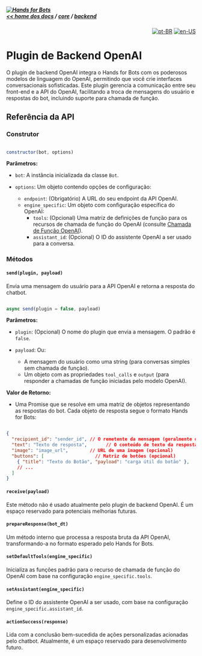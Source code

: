 ##### [![Hands for Bots](https://img.shields.io/badge/[•__•]-Hands_for_Bots-purple?style=social) <br>&lt;&lt; home dos docs](../../README.md) / [core](../../core.md) / [backend](../backend.md)

<div align="right">

[![pt-BR](https://img.shields.io/badge/pt-BR-white)](./openai.md)
[![en-US](https://img.shields.io/badge/en-US-white)](../../../en-us/core/backend/openai.md)

</div>


# Plugin de Backend OpenAI


O plugin de backend OpenAI integra o Hands for Bots com os poderosos modelos de linguagem do OpenAI, permitindo que você crie interfaces conversacionais sofisticadas. Este plugin gerencia a comunicação entre seu front-end e a API do OpenAI, facilitando a troca de mensagens do usuário e respostas do bot, incluindo suporte para chamada de função.


## Referência da API


### Construtor


```javascript

constructor(bot, options)

```


**Parâmetros:**


- `bot`: A instância inicializada da classe `Bot`.

- `options`: Um objeto contendo opções de configuração:
  - `endpoint`: (Obrigatório) A URL do seu endpoint da API OpenAI.  
  - `engine_specific`: Um objeto com configuração específica do OpenAI:
    - `tools`: (Opcional) Uma matriz de definições de função para os recursos de chamada de função do OpenAI (consulte [Chamada de Função OpenAI](https://platform.openai.com/docs/guides/function-calling)).
    - `assistant_id`: (Opcional) O ID do assistente OpenAI a ser usado para a conversa.

### Métodos


#### `send(plugin, payload)`


Envia uma mensagem do usuário para a API OpenAI e retorna a resposta do chatbot.


```javascript

async send(plugin = false, payload)

```


**Parâmetros:**


- `plugin`: (Opcional) O nome do plugin que envia a mensagem. O padrão é `false`.

- `payload`:  Ou:
  -  A mensagem do usuário como uma string (para conversas simples sem chamada de função). 
  - Um objeto com as propriedades `tool_calls` e `output` (para responder a chamadas de função iniciadas pelo modelo OpenAI).

**Valor de Retorno:**


- Uma Promise que se resolve em uma matriz de objetos representando as respostas do bot. Cada objeto de resposta segue o formato Hands for Bots:


```json

{
  "recipient_id": "sender_id", // O remetente da mensagem (geralmente o ID do chatbot)
  "text": "Texto de resposta",       // O conteúdo de texto da resposta
  "image": "image_url",        // URL de uma imagem (opcional)
  "buttons": [                   // Matriz de botões (opcional)
    { "title": "Texto do Botão", "payload": "carga útil do botão" },
    // ...
  ]
}

```


#### `receive(payload)`


Este método não é usado atualmente pelo plugin de backend OpenAI. É um espaço reservado para potenciais melhorias futuras.


#### `prepareResponse(bot_dt)`


Um método interno que processa a resposta bruta da API OpenAI, transformando-a no formato esperado pelo Hands for Bots.


#### `setDefaultTools(engine_specific)`


Inicializa as funções padrão para o recurso de chamada de função do OpenAI com base na configuração `engine_specific.tools`.


#### `setAssistant(engine_specific)`


Define o ID do assistente OpenAI a ser usado, com base na configuração `engine_specific.assistant_id`.


#### `actionSuccess(response)`


Lida com a conclusão bem-sucedida de ações personalizadas acionadas pelo chatbot. Atualmente, é um espaço reservado para desenvolvimento futuro.


